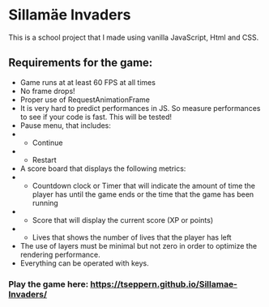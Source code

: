 # Sillamäe Invaders

This is a school project that I made using vanilla JavaScript, Html and CSS.

## Requirements for the game:
- Game runs at at least 60 FPS at all times
- No frame drops!
- Proper use of RequestAnimationFrame
- It is very hard to predict performances in JS. So measure performances to see if your code is fast. This will be tested!
- Pause menu, that includes:
- - Continue
- - Restart
- A score board that displays the following metrics:
- - Countdown clock or Timer that will indicate the amount of time the player has until the game ends or the time that the game has been running
- - Score that will display the current score (XP or points)
- - Lives that shows the number of lives that the player has left
- The use of layers must be minimal but not zero in order to optimize the rendering performance.
- Everything can be operated with keys.

### Play the game here: https://tseppern.github.io/Sillamae-Invaders/
